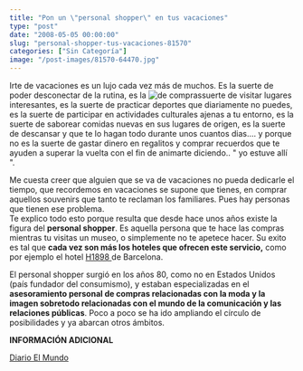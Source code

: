 ```yaml
---
title: "Pon un \"personal shopper\" en tus vacaciones"
type: "post"
date: "2008-05-05 00:00:00"
slug: "personal-shopper-tus-vacaciones-81570"
categories: ["Sin Categoría"]
image: "/post-images/81570-64470.jpg"
---
```


Irte de vacaciones es un lujo cada vez más de muchos. Es la suerte de poder desconectar de la rutina, es la ![de compras](/post-images/81570-64470.jpg "de compras")suerte de visitar lugares interesantes, es la suerte de practicar deportes que diariamente no puedes, es la suerte de participar en actividades culturales ajenas a tu entorno, es la suerte de saborear comidas nuevas en sus lugares de origen, es la suerte de descansar y que te lo hagan todo durante unos cuantos dias.... y porque no es la suerte de gastar dinero en regalitos y comprar recuerdos que te ayuden a superar la vuelta con el fin de animarte diciendo.. " yo estuve allí ".

Me cuesta creer que alguien que se va de vacaciones no pueda dedicarle el tiempo, que recordemos en vacaciones se supone que tienes, en comprar aquellos souvenirs que tanto te reclaman los familiares. Pues hay personas que tienen ese problema.   
Te explico todo esto porque resulta que desde hace unos años existe la figura del **personal shopper**. Es aquella persona que te hace las compras mientras tu visitas un museo, o simplemente no te apetece hacer. Su exito es tal que **cada vez son más los hoteles que ofrecen este servicio,** como por ejemplo el hotel [H1898 ](http://www.nnhotels.com/es/hotel1898/salones.php)de Barcelona.

El personal shopper surgió en los años 80, como no en Estados Unidos (país fundador del consumismo), y estaban especializadas en el **asesoramiento personal de compras relacionadas con la moda y la imagen sobretodo relacionadas con el mundo de la comunicación y las relaciones públicas**. Poco a poco se ha ido ampliando el círculo de posibilidades y ya abarcan otros ámbitos.

**INFORMACIÓN ADICIONAL**

[Diario El Mundo](http://www.elmundo.es/metropoli/2007/03/23/compras/1174604482.html)